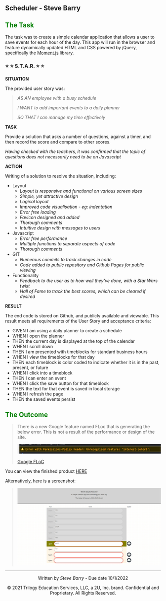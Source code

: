 ## Scheduler - Steve Barry

## <span style="color:green"> The Task</span>

The task was to create a simple calendar application that allows a user to save events for each hour of the day. This app will run in the browser and feature dynamically updated HTML and CSS powered by jQuery, specifically the [Moment.js](https://momentjs.com/) library.

### ⭐ ⭐ S.T.A.R. ⭐ ⭐

**SITUATION**

The provided user story was: 

> <span style="font-style:italic">AS AN employee with a busy schedule</span>
> 
> <span style="font-style:italic">I WANT to add important events to a daily planner</span>
>
> <span style="font-style:italic">SO THAT I can manage my time effectively</span>

**TASK**

Provide a solution that asks a number of questions, against a timer, and then record the score and compare to other scores.

*Having checked with the teachers, it was confirmed that the topic of questions does not necessarily need to be on Javascript*

**ACTION**

Writing of a solution to resolve the situation, including:
* Layout
  * *Layout is responsive and functional on various screen sizes*
  * *Simple, yet attractive design*
  * *Logical layout*
  * *Improved code visualisation - eg: indentation*
  * *Error free loading*
  * *Favicon designed and added*
  * *Thorough comments*
  * *Intuitive design with messages to users*
* Javascript
  * *Error free performance*
  * *Multiple functions to separate aspects of code*
  * *Thorough comments*
* GIT
  * *Numerous commits to track changes in code*
  * *Code added to public repository and Github Pages for public viewing*
* Functionality
  * *Feedback to the user as to how well they've done, with a Star Wars twist*
  * *Hall of Fame to track the best scores, which can be cleared if desired*

**RESULT**

The end code is stored on Github, and publicly available and viewable. This result meets all requirements of the User Story and acceptance criteria:

* GIVEN I am using a daily planner to create a schedule
* WHEN I open the planner
* THEN the current day is displayed at the top of the calendar
* WHEN I scroll down
* THEN I am presented with timeblocks for standard business hours
* WHEN I view the timeblocks for that day
* THEN each timeblock is color coded to indicate whether it is in the past, present, or future
* WHEN I click into a timeblock
* THEN I can enter an event
* WHEN I click the save button for that timeblock
* THEN the text for that event is saved in local storage
* WHEN I refresh the page
* THEN the saved events persist

## <span style="color:green"> The Outcome</span>



> There is a new Google feature named FLoc that is generating the below error. This is not a result of the performance or design of the site.
> 
> ![Screenshot of Google FLoC error](./assets/images/floc.PNG "Screenshot of Google FLoC error")
> 
> [Google FLoC](https://techcrunch.com/2021/03/30/google-starts-trialling-its-floc-cookie-alternative-in-chrome/)

You can view the finished product [HERE](https://nbs5000.github.io/scheduler/)

Alternatively, here is a screenshot:

> ![Screenshot of Scheduler page](./assets/images/screen.png "Screenshot of Scheduler page")

---
<p style="text-align:center;">Written by <span style="font-style:italic">Steve Barry</span> - Due date 10/1/2022</p>

<p style="text-align:center;">© 2021 Trilogy Education Services, LLC, a 2U, Inc. brand. Confidential and Proprietary. All Rights Reserved.</p>
